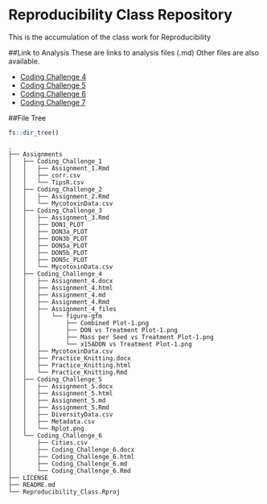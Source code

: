 # Reproducibility Class Repository
This is the accumulation of the class work for Reproducibility


##Link to Analysis
These are links to analysis files (.md) Other files are also available.

- [Coding Challenge 4](Assignments/Coding_Challenge_4/Assignment_4.md)
- [Coding Challenge 5](Assignments/Coding_Challenge_5/Assignment_5.md)
- [Coding Challenge 6](Assignments/Coding_Challenge_6/Coding_Challenge_6.md)
- [Coding Challenge 7](Assignments/Coding_Challenge_7/Coding_Challenge_7.md)

##File Tree
```r
fs::dir_tree()
```

```
.
├── Assignments
│   ├── Coding_Challenge_1
│   │   ├── Assignment_1.Rmd
│   │   ├── corr.csv
│   │   └── TipsR.csv
│   ├── Coding_Challenge_2
│   │   ├── Assignment_2.Rmd
│   │   └── MycotoxinData.csv
│   ├── Coding_Challenge_3
│   │   ├── Assignment_3.Rmd
│   │   ├── DON1_PLOT
│   │   ├── DON3a_PLOT
│   │   ├── DON3b_PLOT
│   │   ├── DON5a_PLOT
│   │   ├── DON5b_PLOT
│   │   ├── DON5c_PLOT
│   │   └── MycotoxinData.csv
│   ├── Coding_Challenge_4
│   │   ├── Assignment_4.docx
│   │   ├── Assignment_4.html
│   │   ├── Assignment_4.md
│   │   ├── Assignment_4.Rmd
│   │   ├── Assignment_4_files
│   │   │   └── figure-gfm
│   │   │       ├── Combined Plot-1.png
│   │   │       ├── DON vs Treatment Plot-1.png
│   │   │       ├── Mass per Seed vs Treatment Plot-1.png
│   │   │       └── x15ADON vs Treatment Plot-1.png
│   │   ├── MycotoxinData.csv
│   │   ├── Practice_Knitting.docx
│   │   ├── Practice_Knitting.html
│   │   └── Practice_Knitting.Rmd
│   ├── Coding_Challenge_5
│   │   ├── Assignment_5.docx
│   │   ├── Assignment_5.html
│   │   ├── Assignment_5.md
│   │   ├── Assignment_5.Rmd
│   │   ├── DiversityData.csv
│   │   ├── Metadata.csv
│   │   └── Rplot.png
│   └── Coding_Challenge_6
│       ├── Cities.csv
│       ├── Coding_Challenge_6.docx
│       ├── Coding_Challenge_6.html
│       ├── Coding_Challenge_6.md
│       └── Coding_Challenge_6.Rmd
├── LICENSE
├── README.md
└── Reproducibility_Class.Rproj
```







